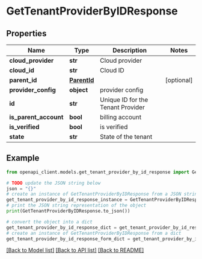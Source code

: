 # GetTenantProviderByIDResponse


## Properties

Name | Type | Description | Notes
------------ | ------------- | ------------- | -------------
**cloud_provider** | **str** | Cloud provider | 
**cloud_id** | **str** | Cloud ID | 
**parent_id** | [**ParentId**](ParentId.md) |  | [optional] 
**provider_config** | **object** | provider config | 
**id** | **str** | Unique ID for the Tenant Provider | 
**is_parent_account** | **bool** | billing account | 
**is_verified** | **bool** | is verified | 
**state** | **str** | State of the tenant | 

## Example

```python
from openapi_client.models.get_tenant_provider_by_id_response import GetTenantProviderByIDResponse

# TODO update the JSON string below
json = "{}"
# create an instance of GetTenantProviderByIDResponse from a JSON string
get_tenant_provider_by_id_response_instance = GetTenantProviderByIDResponse.from_json(json)
# print the JSON string representation of the object
print(GetTenantProviderByIDResponse.to_json())

# convert the object into a dict
get_tenant_provider_by_id_response_dict = get_tenant_provider_by_id_response_instance.to_dict()
# create an instance of GetTenantProviderByIDResponse from a dict
get_tenant_provider_by_id_response_form_dict = get_tenant_provider_by_id_response.from_dict(get_tenant_provider_by_id_response_dict)
```
[[Back to Model list]](../README.md#documentation-for-models) [[Back to API list]](../README.md#documentation-for-api-endpoints) [[Back to README]](../README.md)


